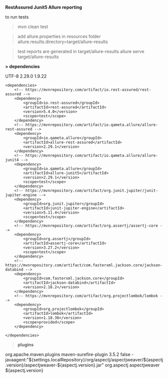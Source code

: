 **RestAssured Junit5 Allure reporting**

to run tests
>mvn clean test

>add allure.properties in resources folder
allure.results.directory=target/allure-results

> test reports are generated in target/allure-results
> allure serve target/allure-results

**> dependencies**

  <properties>
        <project.build.sourceEncoding>UTF-8</project.build.sourceEncoding>
        <allure.version>2.29.0</allure.version>
        <aspectj.version>1.9.22</aspectj.version>
    </properties>

    <dependencies>
        <!-- https://mvnrepository.com/artifact/io.rest-assured/rest-assured -->
        <dependency>
            <groupId>io.rest-assured</groupId>
            <artifactId>rest-assured</artifactId>
            <version>5.4.0</version>
            <scope>test</scope>
        </dependency>
        <!-- https://mvnrepository.com/artifact/io.qameta.allure/allure-rest-assured -->
        <dependency>
            <groupId>io.qameta.allure</groupId>
            <artifactId>allure-rest-assured</artifactId>
            <version>2.29.1</version>
        </dependency>
        <!-- https://mvnrepository.com/artifact/io.qameta.allure/allure-junit4 -->
        <dependency>
            <groupId>io.qameta.allure</groupId>
            <artifactId>allure-junit5</artifactId>
            <version>2.29.1</version>
            <scope>test</scope>
        </dependency>
        <!-- https://mvnrepository.com/artifact/org.junit.jupiter/junit-jupiter-engine -->
        <dependency>
            <groupId>org.junit.jupiter</groupId>
            <artifactId>junit-jupiter-engine</artifactId>
            <version>5.11.4</version>
            <scope>test</scope>
        </dependency>
        <!-- https://mvnrepository.com/artifact/org.assertj/assertj-core -->
        <dependency>
            <groupId>org.assertj</groupId>
            <artifactId>assertj-core</artifactId>
            <version>3.27.2</version>
            <scope>test</scope>
        </dependency>
        <!-- https://mvnrepository.com/artifact/com.fasterxml.jackson.core/jackson-databind -->
        <dependency>
            <groupId>com.fasterxml.jackson.core</groupId>
            <artifactId>jackson-databind</artifactId>
            <version>2.18.2</version>
        </dependency>
        <!-- https://mvnrepository.com/artifact/org.projectlombok/lombok -->
        <dependency>
            <groupId>org.projectlombok</groupId>
            <artifactId>lombok</artifactId>
            <version>1.18.36</version>
            <scope>provided</scope>
        </dependency>

    </dependencies>

> **plugins**

 <build>
        <plugins>
            <plugin>
                <groupId>org.apache.maven.plugins</groupId>
                <artifactId>maven-surefire-plugin</artifactId>
                <version>3.5.2</version>
                <configuration>
                    <testFailureIgnore>false</testFailureIgnore>
                    <argLine>
                        -javaagent:"${settings.localRepository}/org/aspectj/aspectjweaver/${aspectj.version}/aspectjweaver-${aspectj.version}.jar"
                    </argLine>
                </configuration>
                <dependencies>
                    <dependency>
                        <groupId>org.aspectj</groupId>
                        <artifactId>aspectjweaver</artifactId>
                        <version>${aspectj.version}</version>
                    </dependency>
                </dependencies>
            </plugin>
        </plugins>
    </build>
